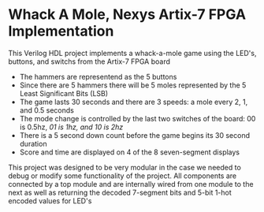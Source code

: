 # Whack A Mole, Nexys Artix-7 FPGA Implementation

This Verilog HDL project implements a whack-a-mole game using the LED's, buttons, and switchs from the Artix-7 FPGA board
- The hammers are representend as the 5 buttons
- Since there are 5 hammers there will be 5 moles represented by the 5 Least Significant Bits (LSB)
- The game lasts 30 seconds and there are 3 speeds: a mole every 2, 1, and 0.5 seconds
- The mode change is controlled by the last two switches of the board: 00 is 0.5hz, _01 is 1hz, and 10 is 2hz_
- There is a 5 second down count before the game begins its 30 second duration
- Score and time are displayed on 4 of the 8 seven-segment displays

This project was designed to be very modular in the case we needed to debug or modify some functionality of the project. All components are connected by a top module and are internally wired from one module to the next as well as returning the decoded 7-segment bits and 5-bit 1-hot encoded values for LED's
